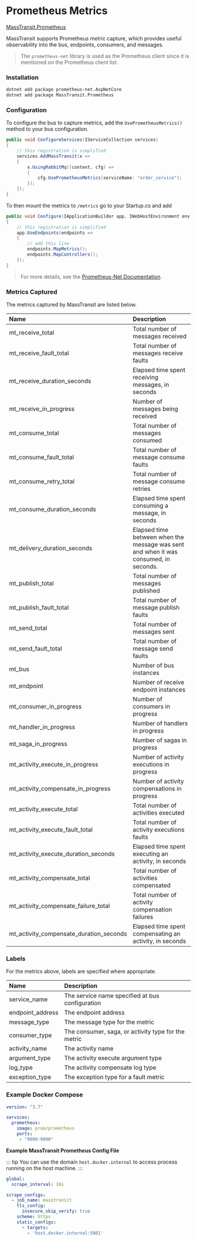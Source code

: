 # Prometheus Metrics

[MassTransit.Prometheus](https://www.nuget.org/packages/MassTransit.Prometheus)

MassTransit supports Prometheus metric capture, which provides useful observability into the bus, endpoints, consumers, and messages.

> The `prometheus-net` library is used as the Prometheus client since it is mentioned on the Prometheus client list.

### Installation

```bash
dotnet add package prometheus-net.AspNetCore
dotnet add package MassTransit.Prometheus
```

### Configuration

To configure the bus to capture metrics, add the `UsePrometheusMetrics()` method to your bus configuration.

```cs
public void ConfigureServices(IServiceCollection services)
{
    // this registration is simplified
    services.AddMassTransit(x =>
    {
        x.UsingRabbitMq((context, cfg) =>
        {
            cfg.UsePrometheusMetrics(serviceName: "order_service");
        });
    });
}
```

To then mount the metrics to `/metrics` go to your Startup.cs and add

```cs
public void Configure(IApplicationBuilder app, IWebHostEnvironment env)
{
    // this registration is simplified
    app.UseEndpoints(endpoints =>
    {
        // add this line
        endpoints.MapMetrics();
        endpoints.MapControllers();
    });
}
```

> For more details, see the [Prometheus-Net Documentation](https://github.com/prometheus-net/prometheus-net#aspnet-core-exporter-middleware).

### Metrics Captured

The metrics captured by MassTransit are listed below.

| Name                                    | Description                                                                          |
|:----------------------------------------|:-------------------------------------------------------------------------------------|
| mt_receive_total                        | Total number of messages received                                                    |
| mt_receive_fault_total                  | Total number of messages receive faults                                              |
| mt_receive_duration_seconds             | Elapsed time spent receiving messages, in seconds                                    |
| mt_receive_in_progress                  | Number of messages being received                                                    |
| mt_consume_total                        | Total number of messages consumed                                                    |
| mt_consume_fault_total                  | Total number of message consume faults                                               |
| mt_consume_retry_total                  | Total number of message consume retries                                              |
| mt_consume_duration_seconds             | Elapsed time spent consuming a message, in seconds                                   |
| mt_delivery_duration_seconds            | Elapsed time between when the message was sent and when it was consumed, in seconds. |
| mt_publish_total                        | Total number of messages published                                                   |
| mt_publish_fault_total                  | Total number of message publish faults                                               |
| mt_send_total                           | Total number of messages sent                                                        |
| mt_send_fault_total                     | Total number of message send faults                                                  |
| mt_bus                                  | Number of bus instances                                                              |
| mt_endpoint                             | Number of receive endpoint instances                                                 |
| mt_consumer_in_progress                 | Number of consumers in progress                                                      |
| mt_handler_in_progress                  | Number of handlers in progress                                                       |
| mt_saga_in_progress                     | Number of sagas in progress                                                          |
| mt_activity_execute_in_progress         | Number of activity executions in progress                                            |
| mt_activity_compensate_in_progress      | Number of activity compensations in progress                                         |
| mt_activity_execute_total               | Total number of activities executed                                                  |
| mt_activity_execute_fault_total         | Total number of activity executions faults                                           |
| mt_activity_execute_duration_seconds    | Elapsed time spent executing an activity, in seconds                                 |
| mt_activity_compensate_total            | Total number of activities compensated                                               |
| mt_activity_compensate_failure_total    | Total number of activity compensation failures                                       |
| mt_activity_compensate_duration_seconds | Elapsed time spent compensating an activity, in seconds                              |

### Labels

For the metrics above, labels are specified where appropriate.

| Name             | Description                                         |
|:-----------------|:----------------------------------------------------|
| service_name     | The service name specified at bus configuration     |
| endpoint_address | The endpoint address                                |
| message_type     | The message type for the metric                     |
| consumer_type    | The consumer, saga, or activity type for the metric |
| activity_name    | The activity name                                   |
| argument_type    | The activity execute argument type                  |
| log_type         | The activity compensate log type                    |
| exception_type   | The exception type for a fault metric               |

### Example Docker Compose

```yaml
version: "3.7"

services:
  prometheus:
    image: prom/prometheus
    ports:
     - "9090:9090"
```

**Example MassTransit Prometheus Config File**

::: tip
You can use the domain `host.docker.internal` to access process
running on the host machine.
:::

```yaml
global:
  scrape_interval: 10s

scrape_configs:
  - job_name: masstransit
    tls_config:
      insecure_skip_verify: true
    scheme: https
    static_configs:
      - targets:
        - 'host.docker.internal:5001'


```
